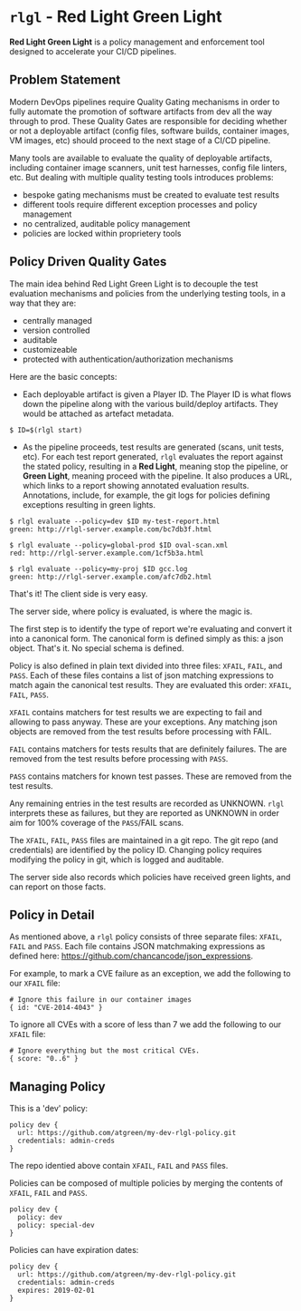 `rlgl` - Red Light Green Light
===============================

**Red Light Green Light** is a policy management and enforcement tool
  designed to accelerate your CI/CD pipelines.


Problem Statement
----------------

Modern DevOps pipelines require Quality Gating mechanisms in order to
fully automate the promotion of software artifacts from dev all the
way through to prod.  These Quality Gates are responsible for deciding
whether or not a deployable artifact (config files, software builds,
container images, VM images, etc) should proceed to the next stage of
a CI/CD pipeline.

Many tools are available to evaluate the quality of deployable
artifacts, including container image scanners, unit test harnesses,
config file linters, etc.  But dealing with multiple quality testing
tools introduces problems:

 - bespoke gating mechanisms must be created to evaluate test results
 - different tools require different exception processes and policy management
 - no centralized, auditable policy management
 - policies are locked within proprietery tools

Policy Driven Quality Gates
------------------------------

The main idea behind Red Light Green Light is to decouple the test
evaluation mechanisms and policies from the underlying testing tools,
in a way that they are:

 - centrally managed
 - version controlled
 - auditable
 - customizeable
 - protected with authentication/authorization mechanisms

Here are the basic concepts:

- Each deployable artifact is given a Player ID.  The Player ID is
  what flows down the pipeline along with the various build/deploy
  artifacts.  They would be attached as artefact metadata.

```
$ ID=$(rlgl start)
```

- As the pipeline proceeds, test results are generated (scans, unit
  tests, etc).  For each test report generated, `rlgl` evaluates the
  report against the stated policy, resulting in a **Red Light**,
  meaning stop the pipeline, or **Green Light**, meaning proceed with
  the pipeline.  It also produces a URL, which links to a report
  showing annotated evaluation results.  Annotations, include, for
  example, the git logs for policies defining exceptions resulting in
  green lights.

```shell
$ rlgl evaluate --policy=dev $ID my-test-report.html
green: http://rlgl-server.example.com/bc7db3f.html
```

```shell
$ rlgl evaluate --policy=global-prod $ID oval-scan.xml
red: http://rlgl-server.example.com/1cf5b3a.html
```
   
```shell
$ rlgl evaluate --policy=my-proj $ID gcc.log
green: http://rlgl-server.example.com/afc7db2.html
```

That's it!   The client side is very easy.   

The server side, where policy is evaluated, is where the magic is.

The first step is to identify the type of report we're evaluating and
convert it into a canonical form.  The canonical form is defined
simply as this: a json object.  That's it.  No special schema is
defined.

Policy is also defined in plain text divided into three files: `XFAIL`,
`FAIL`, and `PASS`.  Each of these files contains a list of json matching
expressions to match again the canonical test results.  They are
evaluated this order: `XFAIL`, `FAIL`, `PASS`.

`XFAIL` contains matchers for test results we are expecting to fail and
allowing to pass anyway.  These are your exceptions.  Any matching
json objects are removed from the test results before processing with
FAIL.

`FAIL` contains matchers for tests results that are definitely failures.
The are removed from the test results before processing with `PASS`.

`PASS` contains matchers for known test passes.  These are removed from
the test results.

Any remaining entries in the test results are recorded as UNKNOWN.
`rlgl` interprets these as failures, but they are reported as UNKNOWN in
order aim for 100% coverage of the `PASS`/FAIL scans.

The `XFAIL`, `FAIL`, `PASS` files are maintained in a git repo.  The git
repo (and credentials) are identified by the policy ID.  Changing
policy requires modifying the policy in git, which is logged and
auditable.

The server side also records which policies have received green
lights, and can report on those facts.


Policy in Detail
---------------

As mentioned above, a `rlgl` policy consists of three separate files:
`XFAIL`, `FAIL` and `PASS`. Each file contains JSON matchmaking
expressions as defined here:
https://github.com/chancancode/json_expressions.

For example, to mark a CVE failure as an exception, we add the
following to our `XFAIL` file:

    # Ignore this failure in our container images
    { id: "CVE-2014-4043" }

To ignore all CVEs with a score of less than 7 we add the following to
our `XFAIL` file:

    # Ignore everything but the most critical CVEs.
    { score: "0..6" }


Managing Policy
------------

This is a 'dev' policy:

    policy dev {
      url: https://github.com/atgreen/my-dev-rlgl-policy.git
      credentials: admin-creds
    }

The repo identied above contain `XFAIL`, `FAIL` and `PASS` files.

Policies can be composed of multiple policies by merging the contents
of `XFAIL`, `FAIL` and `PASS`.

    policy dev {
      policy: dev
      policy: special-dev
    }

Policies can have expiration dates:

    policy dev {
      url: https://github.com/atgreen/my-dev-rlgl-policy.git
      credentials: admin-creds
      expires: 2019-02-01
    }

